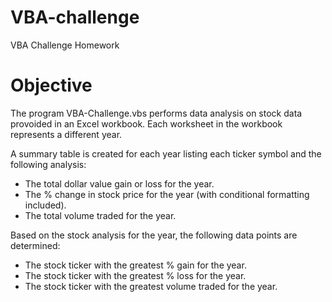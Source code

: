 # VBA-challenge
VBA Challenge Homework

# Objective
The program VBA-Challenge.vbs performs data analysis on stock data provoided in an Excel workbook.
Each worksheet in the workbook represents a different year. 

A summary table is created for each year listing each ticker symbol and the following analysis:
  - The total dollar value gain or loss for the year.
  - The % change in stock price for the year (with conditional formatting included).
  - The total volume traded for the year.  

Based on the stock analysis for the year, the following data points are determined:
  - The stock ticker with the greatest % gain for the year.
  - The stock ticker with the greatest % loss for the year.
  - The stock ticker with the greatest volume traded for the year.
